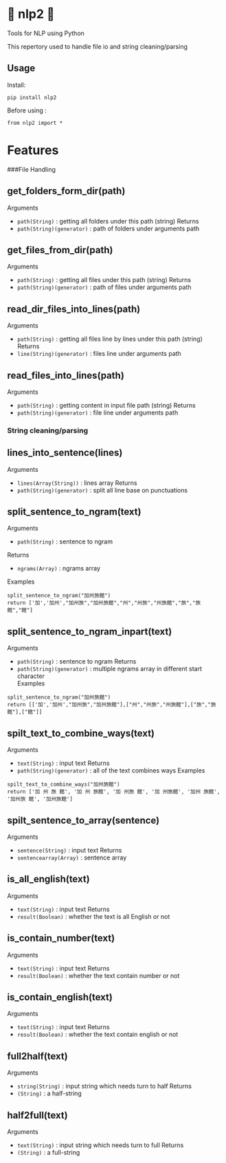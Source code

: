 # 🔨 nlp2 🔧

Tools for NLP using Python

This repertory used to handle file io and string cleaning/parsing

## Usage

Install:

```
pip install nlp2
```

Before using :
```
from nlp2 import *
```


# Features

###File Handling

## get_folders_form_dir(path)
Arguments
- `path(String)` : getting all folders under this path (string)
Returns
- `path(String)(generator)` : path of folders under arguments path
## get_files_from_dir(path)
Arguments
- `path(String)` : getting all files under this path (string)
Returns
- `path(String)(generator)` : path of files under arguments path
## read_dir_files_into_lines(path)
Arguments
- `path(String)` : getting all files line by lines under this path (string)
Returns
- `line(String)(generator)` : files line under arguments path
## read_files_into_lines(path)
Arguments
- `path(String)` : getting content in input file path (string)
Returns
- `path(String)(generator)` : file line under arguments path

### String cleaning/parsing

## lines_into_sentence(lines)
Arguments
- `lines(Array(String))` : lines array 
Returns
- `path(String)(generator)` : split all line base on punctuations
## split_sentence_to_ngram(text)
Arguments
- `path(String)` : sentence to ngram
 
Returns
- `ngrams(Array)` : ngrams array  

Examples  
```
split_sentence_to_ngram("加州旅館")
return ['加','加州',"加州旅","加州旅館","州","州旅","州旅館","旅","旅館","館"]
```
## split_sentence_to_ngram_inpart(text)
Arguments
- `path(String)` : sentence to ngram
Returns
- `path(String)(generator)` : multiple ngrams array in different start character  
Examples  
```
split_sentence_to_ngram("加州旅館")
return [['加','加州',"加州旅","加州旅館"],["州","州旅","州旅館"],["旅","旅館"],["館"]]
```
## spilt_text_to_combine_ways(text)
Arguments
- `text(String)` : input text
Returns
- `path(String)(generator)` : all of the text combines ways
Examples  
```
spilt_text_to_combine_ways("加州旅館")
return ['加 州 旅 館', '加 州 旅館', '加 州旅 館', '加 州旅館', '加州 旅館', '加州旅 館', '加州旅館']
```
## spilt_sentence_to_array(sentence)
Arguments
- `sentence(String)` : input text
Returns
- `sentencearray(Array)` : sentence array
## is_all_english(text)
Arguments
- `text(String)` : input text
Returns
- `result(Boolean)` : whether the text is all English or not
## is_contain_number(text)
Arguments
- `text(String)` : input text
Returns
- `result(Boolean)` : whether the text contain number or not
## is_contain_english(text)
Arguments
- `text(String)` : input text
Returns
- `result(Boolean)` : whether the text contain english or not
## full2half(text)
Arguments
- `string(String)` : input string which needs turn to half
Returns
- `(String)` : a half-string
## half2full(text)
Arguments
- `text(String)` : input string which needs turn to full
Returns
- `(String)` : a full-string
